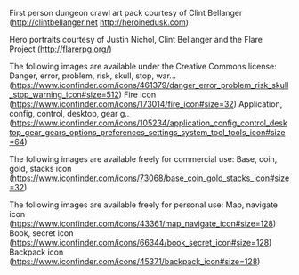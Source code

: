 First person dungeon crawl art pack courtesy of Clint Bellanger (http://clintbellanger.net http://heroinedusk.com)

Hero portraits courtesy of Justin Nichol, Clint Bellanger and the Flare Project (http://flarerpg.org/)

The following images are available under the Creative Commons license:
Danger, error, problem, risk, skull, stop, war... (https://www.iconfinder.com/icons/461379/danger_error_problem_risk_skull_stop_warning_icon#size=512)
Fire Icon (https://www.iconfinder.com/icons/173014/fire_icon#size=32)
Application, config, control, desktop, gear g.. (https://www.iconfinder.com/icons/105234/application_config_control_desktop_gear_gears_options_preferences_settings_system_tool_tools_icon#size=64)

The following images are available freely for commercial use:
Base, coin, gold, stacks icon (https://www.iconfinder.com/icons/73068/base_coin_gold_stacks_icon#size=32)

The following images are available freely for personal use:
Map, navigate icon (https://www.iconfinder.com/icons/43361/map_navigate_icon#size=128)
Book, secret icon (https://www.iconfinder.com/icons/66344/book_secret_icon#size=128)
Backpack icon (https://www.iconfinder.com/icons/45371/backpack_icon#size=128)